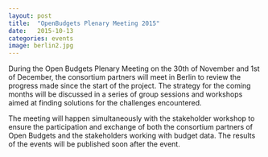 ```yaml
---
layout: post
title:  "OpenBudgets Plenary Meeting 2015"
date:   2015-10-13
categories: events
image: berlin2.jpg
---
```

During the Open Budgets Plenary Meeting on the 30th of November and 1st of December, the consortium partners will meet in Berlin to review the progress made since the start of the project. The strategy for the coming months will be discussed in a series of group sessions and workshops aimed at finding solutions for the challenges encountered. 

The meeting will happen simultaneously with the stakeholder workshop to ensure the participation and exchange of both the consortium partners of Open Budgets and the stakeholders working with budget data. The results of the events will be published soon after the event. 


